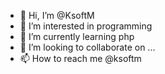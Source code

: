 - 👋 Hi, I’m @KsoftM
- 👀 I’m interested in programming
- 🌱 I’m currently learning php
- 💞️ I’m looking to collaborate on ...
- 📫 How to reach me @ksoftm

<!---
KsoftM/KsoftM is a ✨ special ✨ repository because its `README.md` (this file) appears on your GitHub profile.
You can click the Preview link to take a look at your changes.
--->
